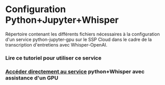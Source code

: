 # Configuration Python+Jupyter+Whisper

Répertoire contenant les différents fichiers nécessaires à la configuration d'un service python-jupyter-gpu sur le SSP Cloud dans le cadre de la transcription d'entretiens avec Whisper-OpenAI.

### Lire ce tutoriel pour utiliser ce service

### [Accéder directement au service](https://datalab.sspcloud.fr/launcher/ide/jupyter-python-gpu?autoLaunch=true&init.personalInit=«https%3A%2F%2Fraw.githubusercontent.com%2Fanoukmartin%2FTranscription-Whisper-x-SSP-Cloud%2Fmain%2FInitPy.sh»&resources.limits.cpu=«40000m»&resources.limits.memory=«200Gi»&onyxia.friendlyName=«Transcription%20Whisper») python+Whisper avec assistance d'un GPU
